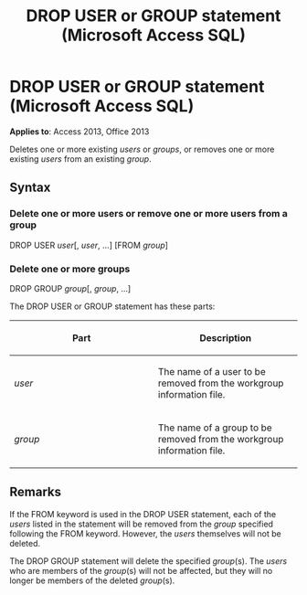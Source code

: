 ﻿---
title: DROP USER or GROUP statement (Microsoft Access SQL)
TOCTitle: DROP USER or GROUP statement (Microsoft Access SQL)
ms:assetid: 46bc5916-556b-17df-2f4c-8fd7bbd21ef7
ms:mtpsurl: https://msdn.microsoft.com/library/Ff193192(v=office.15)
ms:contentKeyID: 48544575
ms.date: 10/18/2018
mtps_version: v=office.15
---

# DROP USER or GROUP statement (Microsoft Access SQL)

**Applies to**: Access 2013, Office 2013

Deletes one or more existing *users* or *groups*, or removes one or more existing *users* from an existing *group*.

## Syntax

### Delete one or more users or remove one or more users from a group

DROP USER *user*\[, *user*, …\] \[FROM *group*\]

### Delete one or more groups

DROP GROUP *group*\[, *group*, …\]

The DROP USER or GROUP statement has these parts:

<table>
<colgroup>
<col style="width: 50%" />
<col style="width: 50%" />
</colgroup>
<thead>
<tr class="header">
<th><p>Part</p></th>
<th><p>Description</p></th>
</tr>
</thead>
<tbody>
<tr class="odd">
<td><p><em>user</em></p></td>
<td><p>The name of a user to be removed from the workgroup information file.</p></td>
</tr>
<tr class="even">
<td><p><em>group</em></p></td>
<td><p>The name of a group to be removed from the workgroup information file.</p></td>
</tr>
</tbody>
</table>


## Remarks

If the FROM keyword is used in the DROP USER statement, each of the *users* listed in the statement will be removed from the *group* specified following the FROM keyword. However, the *users* themselves will not be deleted.

The DROP GROUP statement will delete the specified *group*(s). The *users* who are members of the *group*(s) will not be affected, but they will no longer be members of the deleted *group*(s).


